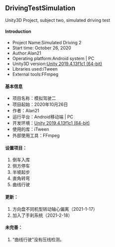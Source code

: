 ## DrivingTestSimulation
 Unity3D Project, subject two, simulated driving test
 
#### Introduction
 - Project Name:Simulated Driving 2
 - Start time: ‎October 26, 2020
 - Author:Alan21
 - Operating platform:Android system | PC
 - Unity3D version:[Unity 2019.4.13f1c1 (64-bit)](https://unity.cn/releases/full/2019)
 - Libraries used:iTween
 - External tools:FFmpeg

#### 基本信息
 - 项目名称：模拟驾驶二
 - 项目起始：‎2020‎年‎10‎月‎26‎日
 - 作者：Alan21
 - 运行平台：Android移动端 | PC
 - 开发环境：[Unity 2019.4.13f1c1 (64-bit)](https://unity.cn/releases/full/2019)
 - 使用的库：iTween
 - 外部使用工具：FFmpeg

#### 设置项目：
 1. 倒车入库
 3. 侧方停车　　
 4. 半坡起步　　
 5. 直角转弯　　
 6. 曲线行驶
 
#### 更新：
 1. 方向盘不同机型转动轴心偏离（2021-1-17） 
 2. 加入了手刹系统（2021-2-18）

#### 未完善：

 1. “曲线行驶”没有压线检测。 

